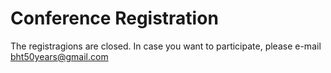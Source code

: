 # Conference Registration

The registragions are closed. In case you want to participate, please e-mail bht50years@gmail.com



